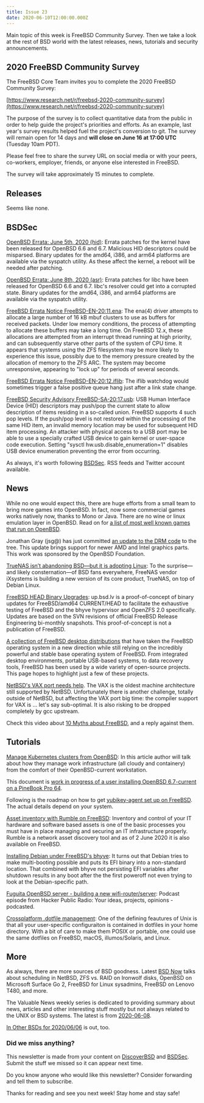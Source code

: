 ```yaml
---
title: Issue 23
date: 2020-06-10T12:00:00.000Z
---
```


Main topic of this week is FreeBSD Community Survey. Then we take a look at the rest of BSD world with the latest releases, news, tutorials and security announcements.

<!-- more -->


## 2020 FreeBSD Community Survey  

The FreeBSD Core Team invites you to complete the 2020 FreeBSD Community Survey:

[https://www.research.net/r/freebsd-2020-community-survey](https://www.research.net/r/freebsd-2020-community-survey)

The purpose of the survey is to collect quantitative data from the public in order to help guide the project's priorities and efforts. As an example, last year's survey results helped fuel the project's conversion to git. The survey will remain open for 14 days and **will close on June 16 at 17:00 UTC** (Tuesday 10am PDT).

Please feel free to share the survey URL on social media or with your peers, co-workers, employer, friends, or anyone else interested in FreeBSD.

The survey will take approximately 15 minutes to complete.

## Releases

Seems like none.

## BSDSec

[OpenBSD Errata: June 5th, 2020 (hid)](https://bsdsec.net/articles/openbsd-errata-june-5th-2020-hid?utm_source=bsdweekly): Errata patches for the kernel have been released for OpenBSD 6.6 and 6.7. Malicious HID descriptors could be misparsed. Binary updates for the amd64, i386, and arm64 platforms are available via the syspatch utility. As these affect the kernel, a reboot will be needed after patching.

[OpenBSD Errata: June 8th, 2020 (asr)](https://bsdsec.net/articles/openbsd-errata-june-8th-2020-asr?utm_source=bsdweekly): Errata patches for libc have been released for OpenBSD 6.6 and 6.7. libc's resolver could get into a corrupted state. Binary updates for the amd64, i386, and arm64 platforms are available via the syspatch utility.

[FreeBSD Errata Notice FreeBSD-EN-20:11.ena](https://bsdsec.net/articles/freebsd-announce-freebsd-errata-notice-freebsd-en-20-11-ena?utm_source=bsdweekly): The ena(4) driver attempts to allocate a large number of 16 kB mbuf clusters to use as buffers for received packets. Under low memory conditions, the process of attempting to allocate these buffers may take a long time. On FreeBSD 12.x, these allocations are attempted from an interrupt thread running at high priority, and can subsequently starve other parts of the system of CPU time. It appears that systems using the ZFS filesystem may be more likely to experience this issue, possibly due to the memory pressure created by the allocation of memory to the ZFS ARC. The system may become unresponsive, appearing to "lock up" for periods of several seconds.

[FreeBSD Errata Notice FreeBSD-EN-20:12.iflib](https://bsdsec.net/articles/freebsd-announce-freebsd-errata-notice-freebsd-en-20-12-iflib?utm_source=bsdweekly): The iflib watchdog would sometimes trigger a false positive queue hang just after a link state change.

[FreeBSD Security Advisory FreeBSD-SA-20:17.usb](https://bsdsec.net/articles/freebsd-announce-freebsd-security-advisory-freebsd-sa-20-17-usb?utm_source=bsdweekly): USB Human Interface Device (HID) descriptors may push/pop the current state to allow description of items residing in a so-called union. FreeBSD supports 4 such pop levels. If the push/pop level is not restored within the processing of the same HID item, an invalid memory location may be used for subsequent HID item processing. An attacker with physical access to a USB port may be able to use a specially crafted USB device to gain kernel or user-space code execution. Setting "sysctl hw.usb.disable_enumeration=1" disables USB device enumeration preventing the error from occurring.

As always, it's worth following [BSDSec](https://bsdsec.net). RSS feeds and Twitter account available.

## News

While no one would expect this, there are huge efforts from a small team to bring more games into OpenBSD. In fact, now some commercial games works natively now, thanks to Mono or Java. There are no wine or linux emulation layer in OpenBSD. Read on for [a list of most well known games that run on OpenBSD](https://dataswamp.org/~solene/2020-06-05-openbsd-gaming.html?utm_source=bsdweekly).

Jonathan Gray (jsg@) has just committed [an update to the DRM code](https://undeadly.org/cgi?action=article;sid=20200608075708&utm_source=bsdweekly) to the tree. This update brings support for newer AMD and Intel graphics parts. This work was sponsored by the OpenBSD Foundation.

[TrueNAS isn’t abandoning BSD—but it is adopting Linux](https://arstechnica.com/gadgets/2020/06/truenas-isnt-abandoning-bsd-but-it-is-adopting-linux/?utm_source=bsdweekly): To the surprise—and likely consternation—of BSD fans everywhere, FreeNAS vendor iXsystems is building a new version of its core product, TrueNAS, on top of Debian Linux.

[FreeBSD HEAD Binary Upgrades](https://up.bsd.lv/?utm_source=bsdweekly): up.bsd.lv is a proof-of-concept of binary updates for FreeBSD/amd64 CURRENT/HEAD to facilitate the exhaustive testing of FreeBSD and the bhyve hypervisor and OpenZFS 2.0 specifically. Updates are based on the SVN revisions of official FreeBSD Release Engineering bi-monthly snapshots. This proof-of-concept is not a publication of FreeBSD.

[A collection of FreeBSD desktop distributions](https://www.freebsdfoundation.org/guide-to-freebsd-desktop-distributions/?utm_source=bsdweekly) that have taken the FreeBSD operating system in a new direction while still relying on the incredibly powerful and stable base operating system of FreeBSD. From integrated desktop environments, portable USB-based systems, to data recovery tools, FreeBSD has been used by a wide variety of open-source projects. This page hopes to highlight just a few of these projects.

[NetBSD's VAX port needs help](https://blog.netbsd.org/tnf/entry/vax_port_needs_help?utm_source=bsdweekly). The VAX is the oldest machine architecture still supported by NetBSD. Unfortunately there is another challenge, totally outside of NetBSD, but affecting the VAX port big time: the compiler support for VAX is ... let's say sub-optimal. It is also risking to be dropped completely by gcc upstream.

Check this video about [10 Myths about FreeBSD](https://www.youtube.com/watch?v=NfYoDeyab_0&utm_source=bsdweekly), and a reply against them.

## Tutorials

[Manage Kubernetes clusters from OpenBSD](https://e1e0.net/manage-k8s-from-openbsd.html?utm_source=bsdweekly): In this article author will talk about how they manage work infrastructure (all cloudy and containery) from the comfort of their OpenBSD-current workstation.

This document is [work in progress of a user installing OpenBSD 6.7-current on a PineBook Pro 64](https://xosc.org/pinebookpro.html?utm_source=bsdweekly).

Following is the roadmap on how to get [yubikey-agent set up on FreeBSD](https://kernelnomicon.org/?p=855&utm_source=bsdweekly). The actual details depend on your system.

[Asset inventory with Rumble on FreeBSD](https://blog.socruel.nu/freebsd/asset-inventory-with-rumble-on-freebsd.html?utm_source=bsdweekly): Inventory and control of your IT hardware and software based assets is one of the basic processes you must have in place managing and securing an IT infrastructure properly. Rumble is a network asset discovery tool and as of 2 June 2020 it is also available on FreeBSD.

[Installing Debian under FreeBSD's bhyve](https://blahg.josefsipek.net/?p=595&utm_source=bsdweekly): It turns out that Debian tries to make multi-booting possible and puts its EFI binary into a non-standard location. That combined with bhyve not persisting EFI variables after shutdown results in any boot after the the first poweroff not even trying to look at the Debian-specific path.

[Fuguita OpenBSD server - building a new wifi-router/server](https://hackerpublicradio.org/eps.php?id=3091&utm_source=bsdweekly): Podcast episode from Hacker Public Radio: Your ideas, projects, opinions - podcasted.

[Crossplatform .dotfile management](https://rubenerd.com/dotfile-management/?utm_source=bsdweekly): One of the defining feautures of Unix is that all your user-specific configuraiton is contained in dotfiles in your home directory. With a bit of care to make them POSIX or portable, one could use the same dotfiles on FreeBSD, macOS, illumos/Solaris, and Linux.

## More

As always, there are more sources of BSD goodness. Latest [BSD Now](https://www.youtube.com/watch?v=KXvvCMqb0E0&utm_source=bsdweekly) talks about scheduling in NetBSD, ZFS vs. RAID on Ironwolf disks, OpenBSD on Microsoft Surface Go 2, FreeBSD for Linux sysadmins, FreeBSD on Lenovo T480, and more.

The Valuable News weekly series is dedicated to providing summary about news, articles and other interesting stuff mostly but not always related to the UNIX or BSD systems. The latest is from [2020-06-08](https://vermaden.wordpress.com/2020/06/08/valuable-news-2020-06-08/?utm_source=bsdweekly).

[In Other BSDs for 2020/06/06](https://www.dragonflydigest.com/2020/06/06/24584.html?utm_source=bsdweekly) is out, too.

### Did we miss anything?

This newsletter is made from your content on [DiscoverBSD](https://discoverbsd.com) and [BSDSec](https://bsdsec.net). Submit the stuff we missed so it can appear next time.

Do you know anyone who would like this newsletter? Consider forwarding and tell them to subscribe.

Thanks for reading and see you next week! Stay home and stay safe!
